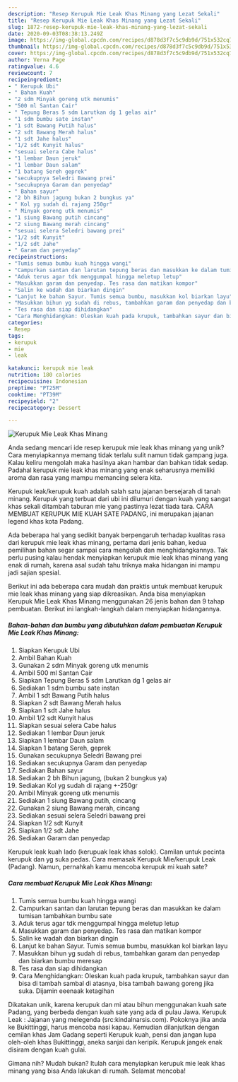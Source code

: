 ```yaml
---
description: "Resep Kerupuk Mie Leak Khas Minang yang Lezat Sekali"
title: "Resep Kerupuk Mie Leak Khas Minang yang Lezat Sekali"
slug: 1872-resep-kerupuk-mie-leak-khas-minang-yang-lezat-sekali
date: 2020-09-03T08:38:13.249Z
image: https://img-global.cpcdn.com/recipes/d878d3f7c5c9db9d/751x532cq70/kerupuk-mie-leak-khas-minang-foto-resep-utama.jpg
thumbnail: https://img-global.cpcdn.com/recipes/d878d3f7c5c9db9d/751x532cq70/kerupuk-mie-leak-khas-minang-foto-resep-utama.jpg
cover: https://img-global.cpcdn.com/recipes/d878d3f7c5c9db9d/751x532cq70/kerupuk-mie-leak-khas-minang-foto-resep-utama.jpg
author: Verna Page
ratingvalue: 4.6
reviewcount: 7
recipeingredient:
- " Kerupuk Ubi"
- " Bahan Kuah"
- "2 sdm Minyak goreng utk menumis"
- "500 ml Santan Cair"
- " Tepung Beras 5 sdm Larutkan dg 1 gelas air"
- "1 sdm bumbu sate instan"
- "1 sdt Bawang Putih halus"
- "2 sdt Bawang Merah halus"
- "1 sdt Jahe halus"
- "1/2 sdt Kunyit halus"
- "sesuai selera Cabe halus"
- "1 lembar Daun jeruk"
- "1 lembar Daun salam"
- "1 batang Sereh geprek"
- "secukupnya Seledri Bawang prei"
- "secukupnya Garam dan penyedap"
- " Bahan sayur"
- "2 bh Bihun jagung bukan 2 bungkus ya"
- " Kol yg sudah di rajang 250gr"
- " Minyak goreng utk menumis"
- "1 siung Bawang putih cincang"
- "2 siung Bawang merah cincang"
- "sesuai selera Seledri bawang prei"
- "1/2 sdt Kunyit"
- "1/2 sdt Jahe"
- " Garam dan penyedap"
recipeinstructions:
- "Tumis semua bumbu kuah hingga wangi"
- "Campurkan santan dan larutan tepung beras dan masukkan ke dalam tumisan tambahkan bumbu sate"
- "Aduk terus agar tdk menggumpal hingga meletup letup"
- "Masukkan garam dan penyedap. Tes rasa dan matikan kompor"
- "Salin ke wadah dan biarkan dingin"
- "Lanjut ke bahan Sayur. Tumis semua bumbu, masukkan kol biarkan layu"
- "Masukkan bihun yg sudah di rebus, tambahkan garam dan penyedap dan biarkan bumbu meresap"
- "Tes rasa dan siap dihidangkan"
- "Cara Menghidangkan: Oleskan kuah pada krupuk, tambahkan sayur dan bisa di tambah sambal di atasnya, bisa tambah bawang goreng jika suka. Dijamin eeenaak ketagihan"
categories:
- Resep
tags:
- kerupuk
- mie
- leak

katakunci: kerupuk mie leak 
nutrition: 180 calories
recipecuisine: Indonesian
preptime: "PT25M"
cooktime: "PT39M"
recipeyield: "2"
recipecategory: Dessert

---
```



![Kerupuk Mie Leak Khas Minang](https://img-global.cpcdn.com/recipes/d878d3f7c5c9db9d/751x532cq70/kerupuk-mie-leak-khas-minang-foto-resep-utama.jpg)

Anda sedang mencari ide resep kerupuk mie leak khas minang yang unik? Cara menyiapkannya memang tidak terlalu sulit namun tidak gampang juga. Kalau keliru mengolah maka hasilnya akan hambar dan bahkan tidak sedap. Padahal kerupuk mie leak khas minang yang enak seharusnya memiliki aroma dan rasa yang mampu memancing selera kita.

Kerupuk leak/kerupuk kuah adalah salah satu jajanan bersejarah di tanah minang. Kerupuk yang terbuat dari ubi ini dilumuri dengan kuah yang sangat khas sekali ditambah taburan mie yang pastinya lezat tiada tara. CARA MEMBUAT KERUPUK MIE KUAH SATE PADANG, ini merupakan jajanan legend khas kota Padang.

Ada beberapa hal yang sedikit banyak berpengaruh terhadap kualitas rasa dari kerupuk mie leak khas minang, pertama dari jenis bahan, kedua pemilihan bahan segar sampai cara mengolah dan menghidangkannya. Tak perlu pusing kalau hendak menyiapkan kerupuk mie leak khas minang yang enak di rumah, karena asal sudah tahu triknya maka hidangan ini mampu jadi sajian spesial.


Berikut ini ada beberapa cara mudah dan praktis untuk membuat kerupuk mie leak khas minang yang siap dikreasikan. Anda bisa menyiapkan Kerupuk Mie Leak Khas Minang menggunakan 26 jenis bahan dan 9 tahap pembuatan. Berikut ini langkah-langkah dalam menyiapkan hidangannya.

<!--inarticleads1-->

##### Bahan-bahan dan bumbu yang dibutuhkan dalam pembuatan Kerupuk Mie Leak Khas Minang:

1. Siapkan  Kerupuk Ubi
1. Ambil  Bahan Kuah
1. Gunakan 2 sdm Minyak goreng utk menumis
1. Ambil 500 ml Santan Cair
1. Siapkan  Tepung Beras 5 sdm Larutkan dg 1 gelas air
1. Sediakan 1 sdm bumbu sate instan
1. Ambil 1 sdt Bawang Putih halus
1. Siapkan 2 sdt Bawang Merah halus
1. Siapkan 1 sdt Jahe halus
1. Ambil 1/2 sdt Kunyit halus
1. Siapkan sesuai selera Cabe halus
1. Sediakan 1 lembar Daun jeruk
1. Siapkan 1 lembar Daun salam
1. Siapkan 1 batang Sereh, geprek
1. Gunakan secukupnya Seledri Bawang prei
1. Sediakan secukupnya Garam dan penyedap
1. Sediakan  Bahan sayur
1. Sediakan 2 bh Bihun jagung, (bukan 2 bungkus ya)
1. Sediakan  Kol yg sudah di rajang +-250gr
1. Ambil  Minyak goreng utk menumis
1. Sediakan 1 siung Bawang putih, cincang
1. Gunakan 2 siung Bawang merah, cincang
1. Sediakan sesuai selera Seledri bawang prei
1. Siapkan 1/2 sdt Kunyit
1. Siapkan 1/2 sdt Jahe
1. Sediakan  Garam dan penyedap


Kerupuk leak kuah lado (kerupuak leak khas solok). Camilan untuk pecinta kerupuk dan yg suka pedas. Cara memasak Kerupuk Mie/kerupuk Leak (Padang). Namun, pernahkah kamu mencoba kerupuk mi kuah sate? 

<!--inarticleads2-->

##### Cara membuat Kerupuk Mie Leak Khas Minang:

1. Tumis semua bumbu kuah hingga wangi
1. Campurkan santan dan larutan tepung beras dan masukkan ke dalam tumisan tambahkan bumbu sate
1. Aduk terus agar tdk menggumpal hingga meletup letup
1. Masukkan garam dan penyedap. Tes rasa dan matikan kompor
1. Salin ke wadah dan biarkan dingin
1. Lanjut ke bahan Sayur. Tumis semua bumbu, masukkan kol biarkan layu
1. Masukkan bihun yg sudah di rebus, tambahkan garam dan penyedap dan biarkan bumbu meresap
1. Tes rasa dan siap dihidangkan
1. Cara Menghidangkan: Oleskan kuah pada krupuk, tambahkan sayur dan bisa di tambah sambal di atasnya, bisa tambah bawang goreng jika suka. Dijamin eeenaak ketagihan


Dikatakan unik, karena kerupuk dan mi atau bihun menggunakan kuah sate Padang, yang berbeda dengan kuah sate yang ada di pulau Jawa. Kerupuk Leak : Jajanan yang melegenda (src:kindalnarsis.com). Pokoknya jika anda ke Bukittinggi, harus mencoba nasi kapau. Kemudian dilanjutkan dengan cemilan khas Jam Gadang seperti Kerupuk kuah, pensi dan jangan lupa oleh-oleh khas Bukittinggi, aneka sanjai dan keripik. Kerupuk jangek enak disiram dengan kuah gulai. 

Gimana nih? Mudah bukan? Itulah cara menyiapkan kerupuk mie leak khas minang yang bisa Anda lakukan di rumah. Selamat mencoba!
